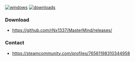 [![windows](https://img.shields.io/badge/platform-windows-blue.svg)](https://en.wikipedia.org/wiki/Microsoft_Windows)
[![downloads](https://img.shields.io/github/downloads/rNx1337/MasterMind/total.svg)](https://github.com/rNx1337/MasterMind)


### Download 
* https://github.com/rNx1337/MasterMind/releases/

### Contact
* https://steamcommunity.com/profiles/76561198310344958
